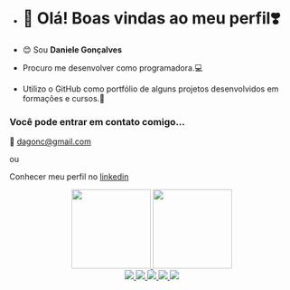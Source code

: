 -  #  🔭 Olá! Boas vindas ao meu perfil❣️

- 😊 Sou **Daniele Gonçalves** 
- Procuro me desenvolver como programadora.💻
- Utilizo o GitHub como portfólio de alguns projetos desenvolvidos em formações e cursos.📑

### Você pode entrar em contato comigo...

📧 dagonc@gmail.com

ou

Conhecer meu perfil no [linkedin](https://www.linkedin.com/in/daniele-gon%C3%A7alves-31692433?lipi=urn%3Ali%3Apage%3Ad_flagship3_profile_view_base_contact_details%3BflgtIpoKRJSWfb4aJlMgtg%3D%3D)
  

<div align="center">
  <a href="https://github.com/danigonc">
  <img height="140em" src="https://github-readme-stats.vercel.app/api?username=danigonc&show_icons=true&theme=radical&include_all_commits=true&count_private=true"/>
  <img height="140em" src="https://github-readme-stats.vercel.app/api/top-langs/?username=danigonc&layout=compact&langs_count=7&theme=radical"/>
</div>
  
  <div align="center"; "down"> 
  <img src="https://img.shields.io/badge/Python-FFD43B?style=for-the-badge&logo=python&logoColor=blue"/>  
  <img src="https://img.shields.io/badge/HTML5-E34F26?style=for-the-badge&logo=html5&logoColor=white"/>
  <img src="https://img.shields.io/badge/CSS3-1572B6?style=for-the-badge&logo=css3&logoColor=white"/>  
  <img src="https://img.shields.io/badge/JavaScript-323330?style=for-the-badge&logo=javascript&logoColor=F7DF1E"/>
  <img src="https://img.shields.io/badge/Scratch-4D97FF?style=for-the-badge&logo=Scratch&logoColor=white"/>
  
</div>




